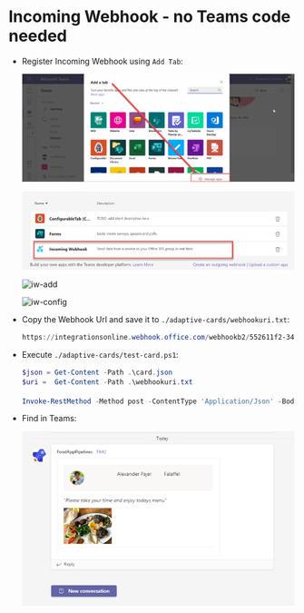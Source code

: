# Incoming Webhook - no Teams code needed

-   Register Incoming Webhook using `Add Tab`:

    ![add](_images/add.png)

    ![incoming](_images/incoming.png)

    ![iw-add](_images/iw-add.jpg)

    ![iw-config](_images/iw-config.jpg)

- Copy the Webhook Url and save it to `./adaptive-cards/webhookuri.txt`: 

    ```powershell
    https://integrationsonline.webhook.office.com/webhookb2/552611f2-3437-4290-98ae-1c8dca98b9cf@d92b247e-90e0-4469-a129-6a32866c0d0a/IncomingWebhook/adba3096e6fe404ca88d9bfcfce2efac/25853297-1418-4fc4-96ec-22f8bc83a64b
    ```
-   Execute `./adaptive-cards/test-card.ps1`:

    ```powershell
    $json = Get-Content -Path .\card.json
    $uri =  Get-Content -Path .\webhookuri.txt

    Invoke-RestMethod -Method post -ContentType 'Application/Json' -Body $json -Uri $uri
    ```

-  Find in Teams:

    ![card](_images/card.png)
